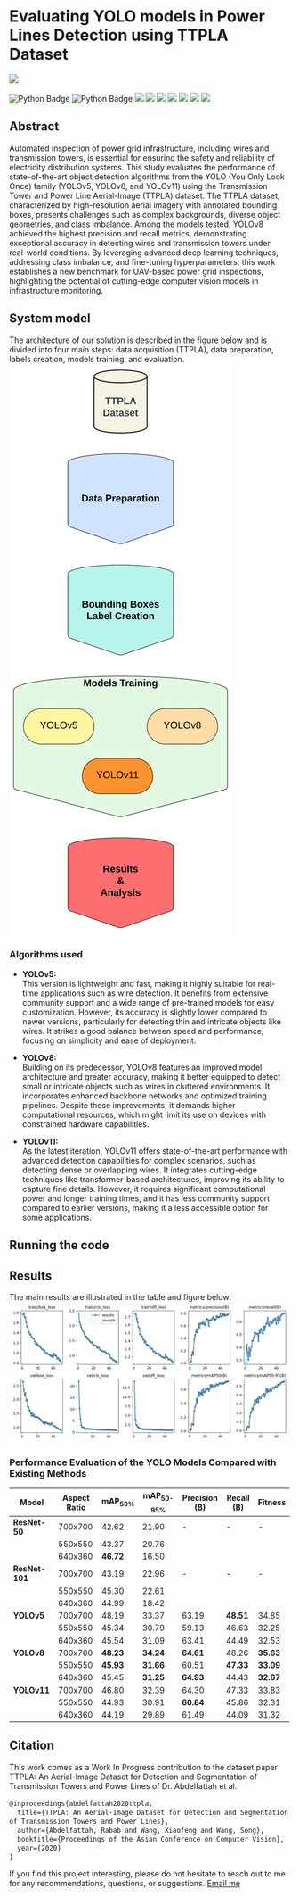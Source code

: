 # Evaluating YOLO models in Power Lines Detection using TTPLA Dataset

 <a href="https://drive.google.com/file/d/1fVD559o4q7I_-QUgFi0-lUywORT1KXpK/view?usp=sharing"><img src="https://img.shields.io/badge/-PDF-DE3163?&style=for-the-badge&logo=&logoColor=white" /></a> <!--
<a href="https://www.researchgate.net/publication/384580344_Evaluating_the_Performance_of_Machine_Learning-Based_Classification_Models_for_IoT_Intrusion_Detection"><img src="https://img.shields.io/badge/-ResearchGate-00CCBB?&style=for-the-badge&logo=researchgate&logoColor=white" /></a> -->

<img src="https://img.shields.io/badge/-Python-3776AB?&style=for-the-badge&logo=Python&logoColor=white" alt="Python Badge" /> <img src="https://img.shields.io/badge/-OpenCV-5C3EE8?&style=for-the-badge&logo=opencv&logoColor=white" alt="Python Badge" /> <img src="https://img.shields.io/badge/-OpenAI GYM-0081A5?&style=for-the-badge&logo=openaigym&logoColor=white" /> <img src="https://img.shields.io/badge/-TensorFlow-FF6F00?&style=for-the-badge&logo=tensorflow&logoColor=white" /> <img src="https://img.shields.io/badge/-Pandas-150458?&style=for-the-badge&logo=pandas&logoColor=white" /> <img src="https://img.shields.io/badge/-Keras-D00000?&style=for-the-badge&logo=keras&logoColor=white" /> <img src="https://img.shields.io/badge/-Pytorch-EE4C2C?&style=for-the-badge&logo=pytorch&logoColor=white" /> <img src="https://img.shields.io/badge/-scikit--learn-F7931E?&style=for-the-badge&logo=scikitlearn&logoColor=white" /> <img src="https://img.shields.io/badge/-Overleaf-47A141?&style=for-the-badge&logo=overleaf&logoColor=white" />

## Abstract
Automated inspection of power grid infrastructure, including wires and transmission towers, is essential for ensuring the safety and reliability of electricity distribution systems. This study evaluates the performance of state-of-the-art object detection algorithms from the YOLO (You Only Look Once) family (YOLOv5, YOLOv8, and YOLOv11) using the Transmission Tower and Power Line Aerial-Image (TTPLA) dataset. The TTPLA dataset, characterized by high-resolution aerial imagery with annotated bounding boxes, presents challenges such as complex backgrounds, diverse object geometries, and class imbalance. Among the models tested, YOLOv8 achieved the highest precision and recall metrics, demonstrating exceptional accuracy in detecting wires and transmission towers under real-world conditions. By leveraging advanced deep learning techniques, addressing class imbalance, and fine-tuning hyperparameters, this work establishes a new benchmark for UAV-based power grid inspections, highlighting the potential of cutting-edge computer vision models in infrastructure monitoring.


## System model
The architecture of our solution is described in the figure below and is divided into four main steps: data acquisition (TTPLA), data preparation, labels creation, models training, and evaluation. 
<br>
![System model architecture.](System_model.png)

### Algorithms used

- **YOLOv5:**  
  This version is lightweight and fast, making it highly suitable for real-time applications such as wire detection. It benefits from extensive community support and a wide range of pre-trained models for easy customization. However, its accuracy is slightly lower compared to newer versions, particularly for detecting thin and intricate objects like wires. It strikes a good balance between speed and performance, focusing on simplicity and ease of deployment.

- **YOLOv8:**  
  Building on its predecessor, YOLOv8 features an improved model architecture and greater accuracy, making it better equipped to detect small or intricate objects such as wires in cluttered environments. It incorporates enhanced backbone networks and optimized training pipelines. Despite these improvements, it demands higher computational resources, which might limit its use on devices with constrained hardware capabilities.

- **YOLOv11:**  
  As the latest iteration, YOLOv11 offers state-of-the-art performance with advanced detection capabilities for complex scenarios, such as detecting dense or overlapping wires. It integrates cutting-edge techniques like transformer-based architectures, improving its ability to capture fine details. However, it requires significant computational power and longer training times, and it has less community support compared to earlier versions, making it a less accessible option for some applications.


## Running the code
<!--To run the code and find the results, please clone this project and download the data. The data path should be the same as the one used in the code. <br> 
`data_training.py` is dedicated for the Machine Learning models and `RL_training.py` for the reinforcement learning implementation. 

### TO NOTE
In the code, We developed models other than the tested models, where we included both Deep Learning (Multilayer Perceptrons (MLP)) models and Reinforcement Learning (DQN) setup.-->
## Results

The main results are illustrated in the table and figure below:
<br>
![Results of the training process of YOLOv8 on the 700x700 images.](results.png)
<br>

### Performance Evaluation of the YOLO Models Compared with Existing Methods

| **Model**        | **Aspect Ratio** | **mAP<sub>50%</sub>** | **mAP<sub>50-95%</sub>** | **Precision (B)** | **Recall (B)** | **Fitness** |
|-------------------|------------------|------------------------|---------------------------|-------------------|---------------|-------------|
| **ResNet-50**     | 700x700          | 42.62                 | 21.90                    | -                 | -             | -           |
|                   | 550x550          | 43.37                 | 20.76                    |                   |               |             |
|                   | 640x360          | **46.72**             | 16.50                    |                   |               |             |
| **ResNet-101**    | 700x700          | 43.19                 | 22.96                    | -                 | -             | -           |
|                   | 550x550          | 45.30                 | 22.61                    |                   |               |             |
|                   | 640x360          | 44.99                 | 18.42                    |                   |               |             |
| **YOLOv5**        | 700x700          | 48.19                 | 33.37                    | 63.19            | **48.51**     | 34.85       |
|                   | 550x550          | 45.34                 | 30.79                    | 59.13            | 46.63         | 32.25       |
|                   | 640x360          | 45.54                 | 31.09                    | 63.41            | 44.49         | 32.53       |
| **YOLOv8**        | 700x700          | **48.23**             | **34.24**                | **64.61**        | 48.26         | **35.63**   |
|                   | 550x550          | **45.93**             | **31.66**                | 60.51            | **47.33**     | **33.09**   |
|                   | 640x360          | 45.45                 | **31.25**                | **64.93**        | 44.43         | **32.67**   |
| **YOLOv11**       | 700x700          | 46.80                 | 32.39                    | 64.30            | 47.33         | 33.83       |
|                   | 550x550          | 44.93                 | 30.91                    | **60.84**        | 45.86         | 32.31       |
|                   | 640x360          | 44.19                 | 29.89                    | 61.49            | 44.09         | 31.32       |



 ## Citation

 This work comes as a Work In Progress contribution to the dataset paper TTPLA: An Aerial-Image Dataset for Detection and Segmentation of Transmission Towers and Power Lines of Dr. Abdelfattah et al.

```
@inproceedings{abdelfattah2020ttpla,
  title={TTPLA: An Aerial-Image Dataset for Detection and Segmentation of Transmission Towers and Power Lines},
  author={Abdelfattah, Rabab and Wang, Xiaofeng and Wang, Song},
  booktitle={Proceedings of the Asian Conference on Computer Vision},
  year={2020}
}
```
<!--Please do not hesitate to contribute to this project and cite us:
```
@INPROCEEDINGS{10697949,
  author={Kaddour, Hamza and Das, Shaibal and Bajgai, Rishikesh and Sanchez, Amairanni and Sanchez, Jason and Chiu, Steve C. and Ashour, Ahmed F. and Fouda, Mostafa M.},
  booktitle={2024 IEEE Opportunity Research Scholars Symposium (ORSS)}, 
  title={Evaluating the Performance of Machine Learning-Based Classification Models for IoT Intrusion Detection}, 
  year={2024},
  volume={},
  number={},
  pages={84-87},
  keywords={Machine learning algorithms;Biological system modeling;Ecosystems;Intrusion detection;Smart homes;Predictive models;Data models;Internet of Things;Random forests;Optimization;IoT security;intrusion detection systems;cyber-security threats;IoT networks;malicious intrusions;safeguarding IoT ecosystems},
  doi={10.1109/ORSS62274.2024.10697949}}
```
You can find an extension to this paper where included the DL and RL and comparison in the following [document](https://drive.google.com/file/d/1Z0cyVbdsaaw-EuPd6IidkRskHtIQmqM-/view?usp=sharing). <br> -->
If you find this project interesting, please do not hesitate to reach out to me for any recommendations, questions, or suggestions.
[Email me](mailto:hamzakaddour@isu.edu)
